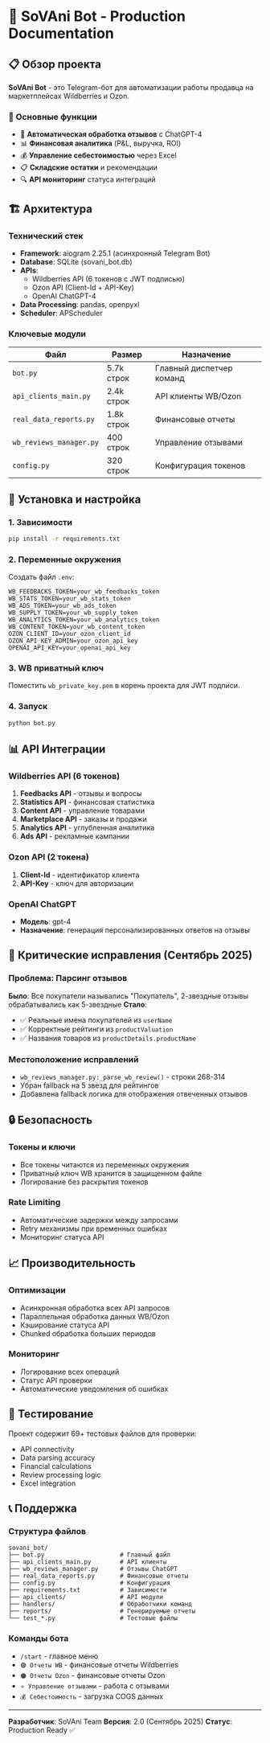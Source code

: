 # 🚀 SoVAni Bot - Production Documentation

## 📋 Обзор проекта

**SoVAni Bot** - это Telegram-бот для автоматизации работы продавца на маркетплейсах Wildberries и Ozon.

### 🎯 Основные функции
- 🤖 **Автоматическая обработка отзывов** с ChatGPT-4
- 📊 **Финансовая аналитика** (P&L, выручка, ROI)
- 💰 **Управление себестоимостью** через Excel
- 📋 **Складские остатки** и рекомендации
- 🔍 **API мониторинг** статуса интеграций

## 🏗️ Архитектура

### Технический стек
- **Framework**: aiogram 2.25.1 (асинхронный Telegram Bot)
- **Database**: SQLite (sovani_bot.db)
- **APIs**:
  - Wildberries API (6 токенов с JWT подписью)
  - Ozon API (Client-Id + API-Key)
  - OpenAI ChatGPT-4
- **Data Processing**: pandas, openpyxl
- **Scheduler**: APScheduler

### Ключевые модули

| Файл | Размер | Назначение |
|------|--------|------------|
| `bot.py` | 5.7k строк | Главный диспетчер команд |
| `api_clients_main.py` | 2.4k строк | API клиенты WB/Ozon |
| `real_data_reports.py` | 1.8k строк | Финансовые отчеты |
| `wb_reviews_manager.py` | 400 строк | Управление отзывами |
| `config.py` | 320 строк | Конфигурация токенов |

## 🔧 Установка и настройка

### 1. Зависимости
```bash
pip install -r requirements.txt
```

### 2. Переменные окружения
Создать файл `.env`:
```env
WB_FEEDBACKS_TOKEN=your_wb_feedbacks_token
WB_STATS_TOKEN=your_wb_stats_token
WB_ADS_TOKEN=your_wb_ads_token
WB_SUPPLY_TOKEN=your_wb_supply_token
WB_ANALYTICS_TOKEN=your_wb_analytics_token
WB_CONTENT_TOKEN=your_wb_content_token
OZON_CLIENT_ID=your_ozon_client_id
OZON_API_KEY_ADMIN=your_ozon_api_key
OPENAI_API_KEY=your_openai_api_key
```

### 3. WB приватный ключ
Поместить `wb_private_key.pem` в корень проекта для JWT подписи.

### 4. Запуск
```bash
python bot.py
```

## 📊 API Интеграции

### Wildberries API (6 токенов)
1. **Feedbacks API** - отзывы и вопросы
2. **Statistics API** - финансовая статистика
3. **Content API** - управление товарами
4. **Marketplace API** - заказы и продажи
5. **Analytics API** - углубленная аналитика
6. **Ads API** - рекламные кампании

### Ozon API (2 токена)
1. **Client-Id** - идентификатор клиента
2. **API-Key** - ключ для авторизации

### OpenAI ChatGPT
- **Модель**: gpt-4
- **Назначение**: генерация персонализированных ответов на отзывы

## 🐛 Критические исправления (Сентябрь 2025)

### Проблема: Парсинг отзывов
**Было**: Все покупатели назывались "Покупатель", 2-звездные отзывы обрабатывались как 5-звездные
**Стало**:
- ✅ Реальные имена покупателей из `userName`
- ✅ Корректные рейтинги из `productValuation`
- ✅ Названия товаров из `productDetails.productName`

### Местоположение исправлений
- `wb_reviews_manager.py:_parse_wb_review()` - строки 268-314
- Убран fallback на 5 звезд для рейтингов
- Добавлена fallback логика для отображения отвеченных отзывов

## 🔒 Безопасность

### Токены и ключи
- Все токены читаются из переменных окружения
- Приватный ключ WB хранится в защищенном файле
- Логирование без раскрытия токенов

### Rate Limiting
- Автоматические задержки между запросами
- Retry механизмы при временных ошибках
- Мониторинг статуса API

## 📈 Производительность

### Оптимизации
- Асинхронная обработка всех API запросов
- Параллельная обработка данных WB/Ozon
- Кэширование статуса API
- Chunked обработка больших периодов

### Мониторинг
- Логирование всех операций
- Статус API проверки
- Автоматические уведомления об ошибках

## 🧪 Тестирование

Проект содержит 69+ тестовых файлов для проверки:
- API connectivity
- Data parsing accuracy
- Financial calculations
- Review processing logic
- Excel integration

## 📞 Поддержка

### Структура файлов
```
sovani_bot/
├── bot.py                     # Главный файл
├── api_clients_main.py        # API клиенты
├── wb_reviews_manager.py      # Отзывы ChatGPT
├── real_data_reports.py       # Финансовые отчеты
├── config.py                  # Конфигурация
├── requirements.txt           # Зависимости
├── api_clients/               # API модули
├── handlers/                  # Обработчики команд
├── reports/                   # Генерируемые отчеты
└── test_*.py                  # Тестовые файлы
```

### Команды бота
- `/start` - главное меню
- `🟣 Отчеты WB` - финансовые отчеты Wildberries
- `🟠 Отчеты Ozon` - финансовые отчеты Ozon
- `⭐ Управление отзывами` - работа с отзывами
- `💰 Себестоимость` - загрузка COGS данных

---

**Разработчик**: SoVAni Team
**Версия**: 2.0 (Сентябрь 2025)
**Статус**: Production Ready ✅